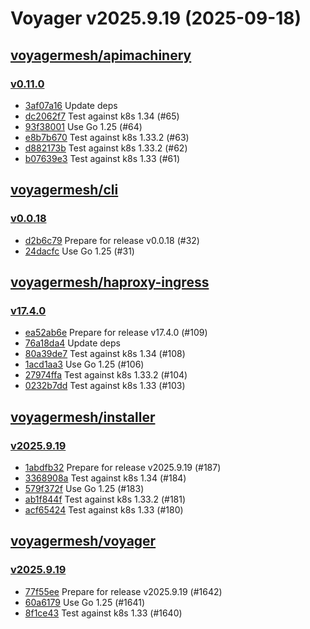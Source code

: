 # Voyager v2025.9.19 (2025-09-18)


## [voyagermesh/apimachinery](https://github.com/voyagermesh/apimachinery)

### [v0.11.0](https://github.com/voyagermesh/apimachinery/releases/tag/v0.11.0)

- [3af07a16](https://github.com/voyagermesh/apimachinery/commit/3af07a166) Update deps
- [dc2062f7](https://github.com/voyagermesh/apimachinery/commit/dc2062f74) Test against k8s 1.34 (#65)
- [93f38001](https://github.com/voyagermesh/apimachinery/commit/93f380017) Use Go 1.25 (#64)
- [e8b7b670](https://github.com/voyagermesh/apimachinery/commit/e8b7b6703) Test against k8s 1.33.2 (#63)
- [d882173b](https://github.com/voyagermesh/apimachinery/commit/d882173bc) Test against k8s 1.33.2 (#62)
- [b07639e3](https://github.com/voyagermesh/apimachinery/commit/b07639e34) Test against k8s 1.33 (#61)



## [voyagermesh/cli](https://github.com/voyagermesh/cli)

### [v0.0.18](https://github.com/voyagermesh/cli/releases/tag/v0.0.18)

- [d2b6c79](https://github.com/voyagermesh/cli/commit/d2b6c79) Prepare for release v0.0.18 (#32)
- [24dacfc](https://github.com/voyagermesh/cli/commit/24dacfc) Use Go 1.25 (#31)



## [voyagermesh/haproxy-ingress](https://github.com/voyagermesh/haproxy-ingress)

### [v17.4.0](https://github.com/voyagermesh/haproxy-ingress/releases/tag/v17.4.0)

- [ea52ab6e](https://github.com/voyagermesh/haproxy-ingress/commit/ea52ab6ee) Prepare for release v17.4.0 (#109)
- [76a18da4](https://github.com/voyagermesh/haproxy-ingress/commit/76a18da42) Update deps
- [80a39de7](https://github.com/voyagermesh/haproxy-ingress/commit/80a39de7c) Test against k8s 1.34 (#108)
- [1acd1aa3](https://github.com/voyagermesh/haproxy-ingress/commit/1acd1aa37) Use Go 1.25 (#106)
- [27974ffa](https://github.com/voyagermesh/haproxy-ingress/commit/27974ffa0) Test against k8s 1.33.2 (#104)
- [0232b7dd](https://github.com/voyagermesh/haproxy-ingress/commit/0232b7dd8) Test against k8s 1.33 (#103)



## [voyagermesh/installer](https://github.com/voyagermesh/installer)

### [v2025.9.19](https://github.com/voyagermesh/installer/releases/tag/v2025.9.19)

- [1abdfb32](https://github.com/voyagermesh/installer/commit/1abdfb32) Prepare for release v2025.9.19 (#187)
- [3368908a](https://github.com/voyagermesh/installer/commit/3368908a) Test against k8s 1.34 (#184)
- [579f372f](https://github.com/voyagermesh/installer/commit/579f372f) Use Go 1.25 (#183)
- [ab1f844f](https://github.com/voyagermesh/installer/commit/ab1f844f) Test against k8s 1.33.2 (#181)
- [acf65424](https://github.com/voyagermesh/installer/commit/acf65424) Test against k8s 1.33 (#180)



## [voyagermesh/voyager](https://github.com/voyagermesh/voyager)

### [v2025.9.19](https://github.com/voyagermesh/voyager/releases/tag/v2025.9.19)

- [77f55ee](https://github.com/voyagermesh/voyager/commit/77f55ee) Prepare for release v2025.9.19 (#1642)
- [60a6179](https://github.com/voyagermesh/voyager/commit/60a6179) Use Go 1.25 (#1641)
- [8f1ce43](https://github.com/voyagermesh/voyager/commit/8f1ce43) Test against k8s 1.33 (#1640)



